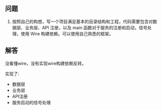 ## 问题

1. 按照自己的构想，写一个项目满足基本的目录结构和工程，代码需要包含对数据层、业务层、API 注册，以及 main 函数对于服务的注册和启动，信号处理，使用 Wire 构建依赖。可以使用自己熟悉的框架。

## 解答

没看懂wire，没有实现wire构建依赖反转。

实现了:

- 数据层
- 业务层
- API注册
- 服务启动的信号处理

